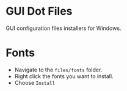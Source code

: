 # GUI Dot Files

GUI configuration files installers for Windows.

# Fonts

* Navigate to the `files/fonts` folder.
* Right click the fonts you want to install.
* Choose `Install`
